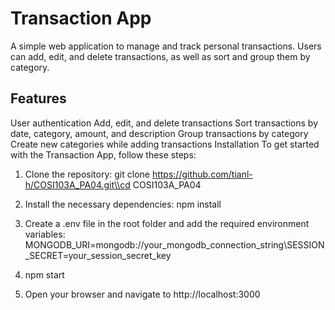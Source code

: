 # Transaction App
A simple web application to manage and track personal transactions. Users can add, edit, and delete transactions, as well as sort and group them by category.

## Features
User authentication
Add, edit, and delete transactions
Sort transactions by date, category, amount, and description
Group transactions by category
Create new categories while adding transactions
Installation
To get started with the Transaction App, follow these steps:

1. Clone the repository:
  git clone https://github.com/tianl-h/COSI103A_PA04.git\\cd COSI103A_PA04
  
2. Install the necessary dependencies:
  npm install

3. Create a .env file in the root folder and add the required environment variables:
  MONGODB_URI=mongodb://your_mongodb_connection_string\\SESSION_SECRET=your_session_secret_key
  
4. npm start

5. Open your browser and navigate to http://localhost:3000



